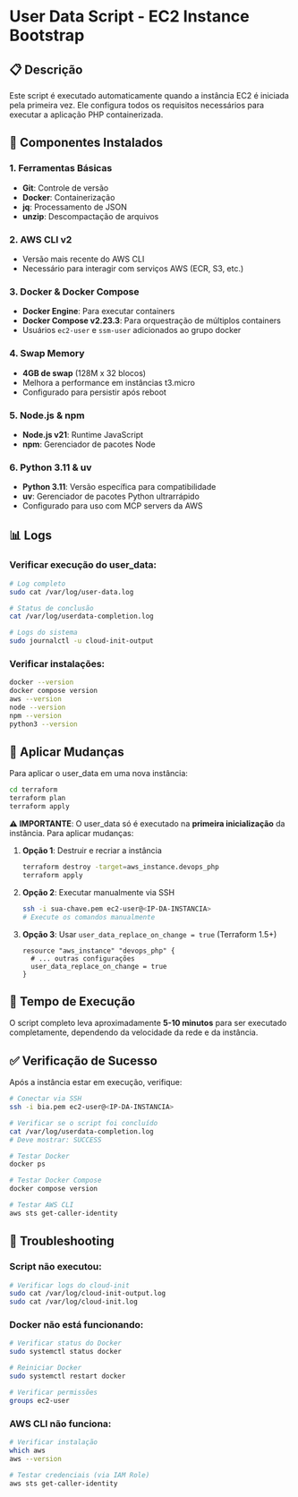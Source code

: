 # User Data Script - EC2 Instance Bootstrap

## 📋 Descrição

Este script é executado automaticamente quando a instância EC2 é iniciada pela primeira vez. Ele configura todos os requisitos necessários para executar a aplicação PHP containerizada.

## 🔧 Componentes Instalados

### 1. **Ferramentas Básicas**
- **Git**: Controle de versão
- **Docker**: Containerização
- **jq**: Processamento de JSON
- **unzip**: Descompactação de arquivos

### 2. **AWS CLI v2**
- Versão mais recente do AWS CLI
- Necessário para interagir com serviços AWS (ECR, S3, etc.)

### 3. **Docker & Docker Compose**
- **Docker Engine**: Para executar containers
- **Docker Compose v2.23.3**: Para orquestração de múltiplos containers
- Usuários `ec2-user` e `ssm-user` adicionados ao grupo docker

### 4. **Swap Memory**
- **4GB de swap** (128M x 32 blocos)
- Melhora a performance em instâncias t3.micro
- Configurado para persistir após reboot

### 5. **Node.js & npm**
- **Node.js v21**: Runtime JavaScript
- **npm**: Gerenciador de pacotes Node

### 6. **Python 3.11 & uv**
- **Python 3.11**: Versão específica para compatibilidade
- **uv**: Gerenciador de pacotes Python ultrarrápido
- Configurado para uso com MCP servers da AWS

## 📊 Logs

### Verificar execução do user_data:
```bash
# Log completo
sudo cat /var/log/user-data.log

# Status de conclusão
cat /var/log/userdata-completion.log

# Logs do sistema
sudo journalctl -u cloud-init-output
```

### Verificar instalações:
```bash
docker --version
docker compose version
aws --version
node --version
npm --version
python3 --version
```

## 🔄 Aplicar Mudanças

Para aplicar o user_data em uma nova instância:

```bash
cd terraform
terraform plan
terraform apply
```

**⚠️ IMPORTANTE**: O user_data só é executado na **primeira inicialização** da instância. Para aplicar mudanças:

1. **Opção 1**: Destruir e recriar a instância
   ```bash
   terraform destroy -target=aws_instance.devops_php
   terraform apply
   ```

2. **Opção 2**: Executar manualmente via SSH
   ```bash
   ssh -i sua-chave.pem ec2-user@<IP-DA-INSTANCIA>
   # Execute os comandos manualmente
   ```

3. **Opção 3**: Usar `user_data_replace_on_change = true` (Terraform 1.5+)
   ```hcl
   resource "aws_instance" "devops_php" {
     # ... outras configurações
     user_data_replace_on_change = true
   }
   ```

## 🎯 Tempo de Execução

O script completo leva aproximadamente **5-10 minutos** para ser executado completamente, dependendo da velocidade da rede e da instância.

## ✅ Verificação de Sucesso

Após a instância estar em execução, verifique:

```bash
# Conectar via SSH
ssh -i bia.pem ec2-user@<IP-DA-INSTANCIA>

# Verificar se o script foi concluído
cat /var/log/userdata-completion.log
# Deve mostrar: SUCCESS

# Testar Docker
docker ps

# Testar Docker Compose
docker compose version

# Testar AWS CLI
aws sts get-caller-identity
```

## 🐛 Troubleshooting

### Script não executou:
```bash
# Verificar logs do cloud-init
sudo cat /var/log/cloud-init-output.log
sudo cat /var/log/cloud-init.log
```

### Docker não está funcionando:
```bash
# Verificar status do Docker
sudo systemctl status docker

# Reiniciar Docker
sudo systemctl restart docker

# Verificar permissões
groups ec2-user
```

### AWS CLI não funciona:
```bash
# Verificar instalação
which aws
aws --version

# Testar credenciais (via IAM Role)
aws sts get-caller-identity
```
